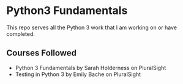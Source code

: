 # Python3 Fundamentals

This repo serves all the Python 3 work that I am working on or have completed.

## Courses Followed
- Python 3 Fundamentals by Sarah Holderness on PluralSight
- Testing in Python 3 by Emily Bache on PluralSight